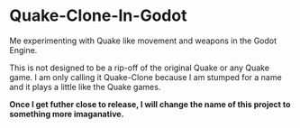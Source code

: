# Quake-Clone-In-Godot
<p>Me experimenting with Quake like movement and weapons in the Godot Engine.</p>
<p>This is not designed to be a rip-off of the original Quake or any Quake game. I am only calling it Quake-Clone because I am stumped for a name and it plays a little like the Quake games.</p>
<p><b>Once I get futher close to release, I will change the name of this project to something more imaganative.</b></b>
